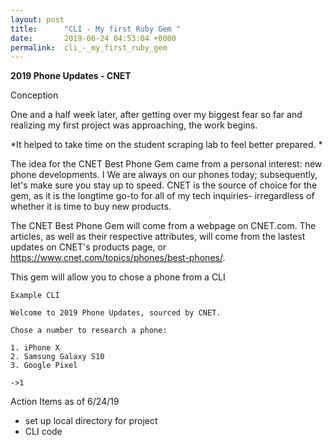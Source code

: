 ```yaml
---
layout: post
title:      "CLI - My first Ruby Gem "
date:       2019-06-24 04:53:04 +0000
permalink:  cli_-_my_first_ruby_gem
---
```


**2019 Phone Updates - CNET**

Conception 

One and a half week later, after getting over my biggest fear so far and realizing my first project was approaching, the work begins.  

*It helped to take time on the student scraping lab to feel better prepared. * 

The idea for the CNET Best Phone Gem came from a personal interest: new phone developments.  I We are always on our phones today; subsequently, let's make sure you stay up to speed.  CNET is the source of choice for the gem, as it is the longtime go-to for all of my tech inquiries- irregardless of whether it is time to buy new products.  

The CNET Best Phone Gem will come from a webpage on CNET.com.  The articles, as well as their respective attributes, will come from the lastest updates on CNET's products page, or https://www.cnet.com/topics/phones/best-phones/.

This gem will allow you to chose a phone from a CLI

```
Example CLI

Welcome to 2019 Phone Updates, sourced by CNET.

Chose a number to research a phone:

1. iPhone X
2. Samsung Galaxy S10
3. Google Pixel

->1
```

Action Items as of 6/24/19
* set up local directory for project
* CLI code


